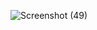 ![Screenshot (49)](https://user-images.githubusercontent.com/72183704/120117114-44a17d80-c1a9-11eb-9da1-8623fd6e1177.png)
